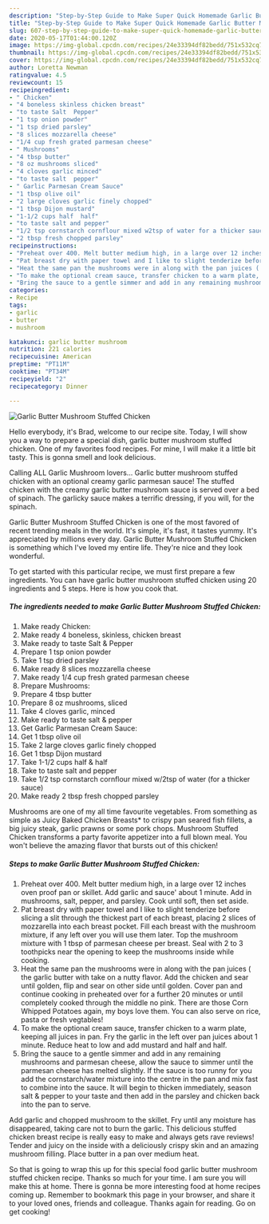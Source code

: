 ```yaml
---
description: "Step-by-Step Guide to Make Super Quick Homemade Garlic Butter Mushroom Stuffed Chicken"
title: "Step-by-Step Guide to Make Super Quick Homemade Garlic Butter Mushroom Stuffed Chicken"
slug: 607-step-by-step-guide-to-make-super-quick-homemade-garlic-butter-mushroom-stuffed-chicken
date: 2020-05-17T01:44:00.120Z
image: https://img-global.cpcdn.com/recipes/24e33394df82bedd/751x532cq70/garlic-butter-mushroom-stuffed-chicken-recipe-main-photo.jpg
thumbnail: https://img-global.cpcdn.com/recipes/24e33394df82bedd/751x532cq70/garlic-butter-mushroom-stuffed-chicken-recipe-main-photo.jpg
cover: https://img-global.cpcdn.com/recipes/24e33394df82bedd/751x532cq70/garlic-butter-mushroom-stuffed-chicken-recipe-main-photo.jpg
author: Loretta Newman
ratingvalue: 4.5
reviewcount: 15
recipeingredient:
- " Chicken"
- "4 boneless skinless chicken breast"
- "to taste Salt  Pepper"
- "1 tsp onion powder"
- "1 tsp dried parsley"
- "8 slices mozzarella cheese"
- "1/4 cup fresh grated parmesan cheese"
- " Mushrooms"
- "4 tbsp butter"
- "8 oz mushrooms sliced"
- "4 cloves garlic minced"
- "to taste salt  pepper"
- " Garlic Parmesan Cream Sauce"
- "1 tbsp olive oil"
- "2 large cloves garlic finely chopped"
- "1 tbsp Dijon mustard"
- "1-1/2 cups half  half"
- "to taste salt and pepper"
- "1/2 tsp cornstarch cornflour mixed w2tsp of water for a thicker sauce"
- "2 tbsp fresh chopped parsley"
recipeinstructions:
- "Preheat over 400. Melt butter medium high, in a large over 12 inches oven proof pan or skillet. Add garlic and sauce&#39; about 1 minute. Add in mushrooms, salt, pepper, and parsley. Cook until soft, then set aside."
- "Pat breast dry with paper towel and I like to slight tenderize before slicing a slit through the thickest part of each breast, placing 2 slices of mozzarella into each breast pocket. Fill each breast with the mushroom mixture, if any left over you will use them later. Top the mushroom mixture with 1 tbsp of parmesan cheese per breast. Seal with 2 to 3 toothpicks near the opening to keep the mushrooms inside while cooking."
- "Heat the same pan the mushrooms were in along with the pan juices ( the garlic butter with take on a nutty flavor. Add the chicken and sear until golden, flip and sear on other side until golden. Cover pan and continue cooking in preheated over for a further 20 minutes or until completely cooked through the middle no pink. There are those Corn Whipped Potatoes again, my boys love them. You can also serve on rice, pasta or fresh vegtables!"
- "To make the optional cream sauce, transfer chicken to a warm plate, keeping all juices in pan. Fry the garlic in the left over pan juices about 1 minute. Reduce heat to low and add mustard and half and half."
- "Bring the sauce to a gentle simmer and add in any remaining mushrooms and parmesan cheese, allow the sauce to simmer until the parmesan cheese has melted slightly. If the sauce is too runny for you add the cornstarch/water mixture into the centre in the pan and mix fast to combine into the sauce. It will begin to thicken immediately, season salt &amp; pepper to your taste and then add in the parsley and chicken back into the pan to serve."
categories:
- Recipe
tags:
- garlic
- butter
- mushroom

katakunci: garlic butter mushroom 
nutrition: 221 calories
recipecuisine: American
preptime: "PT11M"
cooktime: "PT34M"
recipeyield: "2"
recipecategory: Dinner

---
```



![Garlic Butter Mushroom Stuffed Chicken](https://img-global.cpcdn.com/recipes/24e33394df82bedd/751x532cq70/garlic-butter-mushroom-stuffed-chicken-recipe-main-photo.jpg)

Hello everybody, it's Brad, welcome to our recipe site. Today, I will show you a way to prepare a special dish, garlic butter mushroom stuffed chicken. One of my favorites food recipes. For mine, I will make it a little bit tasty. This is gonna smell and look delicious.

Calling ALL Garlic Mushroom lovers… Garlic butter mushroom stuffed chicken with an optional creamy garlic parmesan sauce! The stuffed chicken with the creamy garlic butter mushroom sauce is served over a bed of spinach. The garlicky sauce makes a terrific dressing, if you will, for the spinach.

Garlic Butter Mushroom Stuffed Chicken is one of the most favored of recent trending meals in the world. It's simple, it's fast, it tastes yummy. It's appreciated by millions every day. Garlic Butter Mushroom Stuffed Chicken is something which I've loved my entire life. They're nice and they look wonderful.


To get started with this particular recipe, we must first prepare a few ingredients. You can have garlic butter mushroom stuffed chicken using 20 ingredients and 5 steps. Here is how you cook that.

<!--inarticleads1-->

##### The ingredients needed to make Garlic Butter Mushroom Stuffed Chicken:

1. Make ready  Chicken:
1. Make ready 4 boneless, skinless, chicken breast
1. Make ready to taste Salt &amp; Pepper
1. Prepare 1 tsp onion powder
1. Take 1 tsp dried parsley
1. Make ready 8 slices mozzarella cheese
1. Make ready 1/4 cup fresh grated parmesan cheese
1. Prepare  Mushrooms:
1. Prepare 4 tbsp butter
1. Prepare 8 oz mushrooms, sliced
1. Take 4 cloves garlic, minced
1. Make ready to taste salt &amp; pepper
1. Get  Garlic Parmesan Cream Sauce:
1. Get 1 tbsp olive oil
1. Take 2 large cloves garlic finely chopped
1. Get 1 tbsp Dijon mustard
1. Take 1-1/2 cups half &amp; half
1. Take to taste salt and pepper
1. Take 1/2 tsp cornstarch cornflour mixed w/2tsp of water (for a thicker sauce)
1. Make ready 2 tbsp fresh chopped parsley


Mushrooms are one of my all time favourite vegetables. From something as simple as Juicy Baked Chicken Breasts* to crispy pan seared fish fillets, a big juicy steak, garlic prawns or some pork chops. Mushroom Stuffed Chicken transforms a party favorite appetizer into a full blown meal. You won&#39;t believe the amazing flavor that bursts out of this chicken! 

<!--inarticleads2-->

##### Steps to make Garlic Butter Mushroom Stuffed Chicken:

1. Preheat over 400. Melt butter medium high, in a large over 12 inches oven proof pan or skillet. Add garlic and sauce&#39; about 1 minute. Add in mushrooms, salt, pepper, and parsley. Cook until soft, then set aside.
1. Pat breast dry with paper towel and I like to slight tenderize before slicing a slit through the thickest part of each breast, placing 2 slices of mozzarella into each breast pocket. Fill each breast with the mushroom mixture, if any left over you will use them later. Top the mushroom mixture with 1 tbsp of parmesan cheese per breast. Seal with 2 to 3 toothpicks near the opening to keep the mushrooms inside while cooking.
1. Heat the same pan the mushrooms were in along with the pan juices ( the garlic butter with take on a nutty flavor. Add the chicken and sear until golden, flip and sear on other side until golden. Cover pan and continue cooking in preheated over for a further 20 minutes or until completely cooked through the middle no pink. There are those Corn Whipped Potatoes again, my boys love them. You can also serve on rice, pasta or fresh vegtables!
1. To make the optional cream sauce, transfer chicken to a warm plate, keeping all juices in pan. Fry the garlic in the left over pan juices about 1 minute. Reduce heat to low and add mustard and half and half.
1. Bring the sauce to a gentle simmer and add in any remaining mushrooms and parmesan cheese, allow the sauce to simmer until the parmesan cheese has melted slightly. If the sauce is too runny for you add the cornstarch/water mixture into the centre in the pan and mix fast to combine into the sauce. It will begin to thicken immediately, season salt &amp; pepper to your taste and then add in the parsley and chicken back into the pan to serve.


Add garlic and chopped mushroom to the skillet. Fry until any moisture has disappeared, taking care not to burn the garlic. This delicious stuffed chicken breast recipe is really easy to make and always gets rave reviews! Tender and juicy on the inside with a deliciously crispy skin and an amazing mushroom filling. Place butter in a pan over medium heat. 

So that is going to wrap this up for this special food garlic butter mushroom stuffed chicken recipe. Thanks so much for your time. I am sure you will make this at home. There is gonna be more interesting food at home recipes coming up. Remember to bookmark this page in your browser, and share it to your loved ones, friends and colleague. Thanks again for reading. Go on get cooking!
